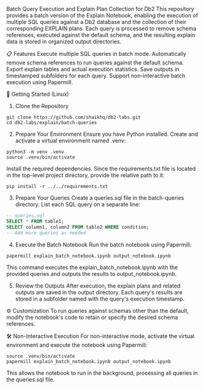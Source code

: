 Batch Query Execution and Explain Plan Collection for Db2
This repository provides a batch version of the Explain Notebook, enabling the execution of multiple SQL queries against a Db2 database and the collection of their corresponding EXPLAIN plans. Each query is processed to remove schema references, executed against the default schema, and the resulting explain data is stored in organized output directories.

📋 Features
Execute multiple SQL queries in batch mode.
Automatically remove schema references to run queries against the default schema.
Export explain tables and actual execution statistics.
Save outputs in timestamped subfolders for each query.
Support non-interactive batch execution using Papermill.

🚀 Getting Started (Linux)
1. Clone the Repository

```shell
git clone https://github.com/shaikhq/db2-labs.git
cd db2-labs/explain/batch-queries
```

2. Prepare Your Environment
Ensure you have Python installed. Create and activate a virtual environment named .venv:
```shell
python3 -m venv .venv
source .venv/bin/activate
```

Install the required dependencies. Since the requirements.txt file is located in the top-level project directory, provide the relative path to it:

```shell
pip install -r ../../requirements.txt
```

3. Prepare Your Queries
Create a queries.sql file in the batch-queries directory. List each SQL query on a separate line:

```sql
-- queries.sql
SELECT * FROM table1;
SELECT column1, column2 FROM table2 WHERE condition;
-- Add more queries as needed
```

4. Execute the Batch Notebook
Run the batch notebook using Papermill:

```shell
papermill explain_batch_notebook.ipynb output_notebook.ipynb
```

This command executes the explain_batch_notebook.ipynb with the provided queries and outputs the results to output_notebook.ipynb.

5. Review the Outputs
After execution, the explain plans and related outputs are saved in the output directory. Each query's results are stored in a subfolder named with the query's execution timestamp.

⚙️ Customization
To run queries against schemas other than the default, modify the notebook's code to retain or specify the desired schema references.

🛠️ Non-Interactive Execution
For non-interactive mode, activate the virtual environment and execute the notebook using Papermill:

```shell
source .venv/bin/activate
papermill explain_batch_notebook.ipynb output_notebook.ipynb
```

This allows the notebook to run in the background, processing all queries in the queries.sql file.